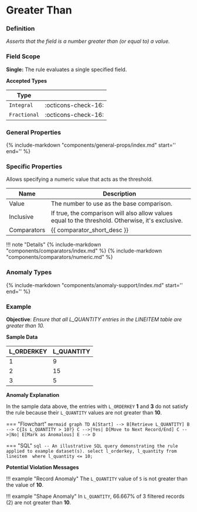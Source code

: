 # Greater Than

### Definition

*Asserts that the field is a number greater than (or equal to) a value.*

### Field Scope

**Single:** The rule evaluates a single specified field.

**Accepted Types**

| Type        |                          |
|-------------|--------------------------|
| `Integral`  | <div style="text-align:center">:octicons-check-16:</div>  |
| `Fractional`| <div style="text-align:center">:octicons-check-16:</div>  |

### General Properties

{%
    include-markdown "components/general-props/index.md"
    start='<!-- all-props--start -->'
    end='<!-- all-props--end -->'
%}

### Specific Properties

Allows specifying a numeric value that acts as the threshold.

| Name       | Description |
|------------|-------------|
| <div class="text-primary">Value</div>    | The number to use as the base comparison. |
| <div class="text-primary">Inclusive</div> | If true, the comparison will also allow values equal to the threshold. Otherwise, it's exclusive. |
| <div class="text-primary">Comparators</div> | {{ comparator_short_desc }} |

!!! note "Details"
    {%
        include-markdown "components/comparators/index.md"
    %}
    {%
        include-markdown "components/comparators/numeric.md"
    %}
    
### Anomaly Types

{%
    include-markdown "components/anomaly-support/index.md"
    start='<!-- all-types--start -->'
    end='<!-- all-types--end -->'
%}

### Example

**Objective**: *Ensure that all L_QUANTITY entries in the LINEITEM table are greater than 10.*

**Sample Data**

| L_ORDERKEY | L_QUANTITY |
|------------|------------|
| 1          | <span class="text-negative">9</span> |
| 2          | 15 |
| 3          | <span class="text-negative">5</span> |

**Anomaly Explanation**

In the sample data above, the entries with `L_ORDERKEY` **1** and **3** do not satisfy the rule because their `L_QUANTITY` values are not greater than **10**.

=== "Flowchart"
    ```mermaid
    graph TD
    A[Start] --> B[Retrieve L_QUANTITY]
    B --> C{Is L_QUANTITY > 10?}
    C -->|Yes| D[Move to Next Record/End]
    C -->|No| E[Mark as Anomalous]
    E --> D
    ```

=== "SQL"
    ```sql
    -- An illustrative SQL query demonstrating the rule applied to example dataset(s).
    select
        l_orderkey,
        l_quantity
    from lineitem 
    where
        l_quantity <= 10;
    ```

**Potential Violation Messages**

!!! example "Record Anomaly"
    The `L_QUANTITY` value of `5` is not greater than the value of **10**.
        
!!! example "Shape Anomaly"
    In `L_QUANTITY`, 66.667% of 3 filtered records (2) are not greater than **10**.
